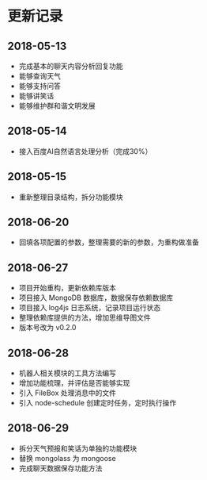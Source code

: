 # 更新记录

## 2018-05-13

- 完成基本的聊天内容分析回复功能
- 能够查询天气
- 能够支持问答
- 能够讲笑话
- 能够维护群和谐文明发展

## 2018-05-14

- 接入百度AI自然语言处理分析（完成30%）

## 2018-05-15

- 重新整理目录结构，拆分功能模块

## 2018-06-20

- 回填各项配置的参数，整理需要的新的参数，为重构做准备

## 2018-06-27

- 项目开始重构，更新依赖库版本
- 项目接入 MongoDB 数据库，数据保存依赖数据库
- 项目接入 log4js 日志系统，记录项目运行状态
- 整理依赖库提供的方法，增加思维导图文件
- 版本号改为 v0.2.0

## 2018-06-28

- 机器人相关模块的工具方法编写
- 增加功能梳理，并评估是否能够实现
- 引入 FileBox 处理消息中的文件
- 引入 node-schedule 创建定时任务，定时执行操作

## 2018-06-29

- 拆分天气预报和笑话为单独的功能模块
- 替换 mongolass 为 mongoose
- 完成聊天数据保存功能方法
